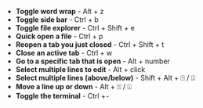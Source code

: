 - **Toggle word wrap** -  Alt + z 
- **Toggle side bar** -  Ctrl + b
- **Toggle file explorer** -  Ctrl + Shift + e
- **Quick open a file** -  Ctrl + p
- **Reopen a tab you just closed** -  Ctrl + Shift + t
- **Close an active tab** -  Ctrl + w
- **Go to a specific tab that is open** - Alt + number
- **Select multiple lines to edit** - Alt + click
- **Select multiple lines (above/below)** - Shift + Alt + ⍐ / ⍗
- **Move a line up or down** - Alt + ⍐ / ⍗
- **Toggle the terminal** - Ctrl +   ̴
